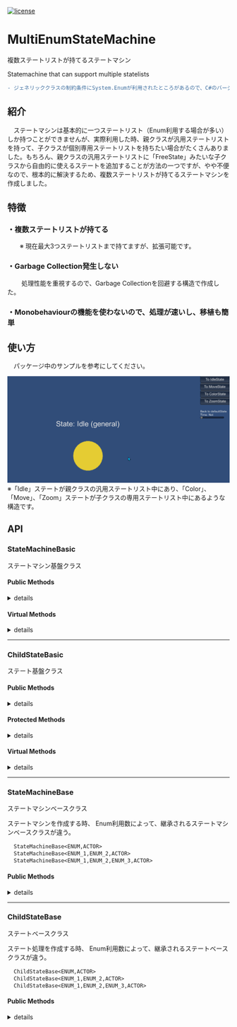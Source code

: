 [![license](https://img.shields.io/badge/license-MIT-brightgreen.svg?style=flat-square)](https://github.com/YuloongBY/MultiEnumStateMachine/blob/main/LICENSE)

# MultiEnumStateMachine

複数ステートリストが持てるステートマシン
 
Statemachine that can support multiple statelists
 
```diff
- ジェネリッククラスの制約条件にSystem.Enumが利用されたところがあるので、C#のバージョンが7.3以上になる必要があります。
``` 
## 紹介
　ステートマシンは基本的に一つステートリスト（Enum利用する場合が多い）しか持つことができませんが、実際利用した時、親クラスが汎用ステートリストを持って、子クラスが個別専用ステートリストを持ちたい場合がたくさんありました。もちろん、親クラスの汎用ステートリストに「FreeState」みたいな子クラスから自由的に使えるステートを追加することが方法の一つですが、やや不便なので、根本的に解決するため、複数ステートリストが持てるステートマシンを作成しました。

## 特徴
### ・複数ステートリストが持てる

　　※ 現在最大3つステートリストまで持てますが、拡張可能です。
 
### ・Garbage Collection発生しない
　
　処理性能を重視するので、Garbage Collectionを回避する構造で作成した。

### ・Monobehaviourの機能を使わないので、処理が速いし、移植も簡単

## 使い方
　パッケージ中のサンプルを参考にしてください。

  ![Image](https://github.com/YuloongBY/BYImage/blob/main/MultiEnumStateMachine/MultiEnumStateMachineSample.gif)
  ※「Idle」ステートが親クラスの汎用ステートリスト中にあり、「Color」、「Move」、「Zoom」ステートが子クラスの専用ステートリスト中にあるような構造です。

## API
### StateMachineBasic
  ステートマシン基盤クラス
  
#### Public Methods
<details>
  <summary>details</summary>
 
```csharp
/// <summary>
/// 時間を加算
/// ※「Timer」がステート遷移を発生した時、自動的にクリア処理を行う
/// </summary>
/// <param name="_dt">DeltaTime</param>
public void AddTimer( float _dt )
```

```csharp
/// <summary>
/// 時間を取得
/// ※「Timer」がステート遷移を発生した時、自動的にクリア処理を行う
/// </summary>  
public float GetTimer()
```

```csharp
/// <summary>
/// 時間をクリア
/// ※「Timer」がステート遷移を発生した時、自動的にクリア処理を行う
/// </summary>
public void ClearTimer()
```

```csharp
/// <summary>
/// サブ時間を加算
/// ※「SubTimer」がサブステップを変化した時、自動的にクリア処理を行う
/// </summary>
/// <param name="_dt">DeltaTime</param>
public void AddSubTimer( float _dt )
```

```csharp
/// <summary>
/// サブ時間を取得
/// ※「SubTimer」がサブステップを変化した時、自動的にクリア処理を行う
/// </summary>    
public float GetSubTimer()
```

```csharp
/// <summary>
/// サブ時間をクリア
/// ※「SubTimer」がサブステップを変化した時、自動的にクリア処理を行う
/// </summary>        
public void ClearSubTimer()
```

```csharp
/// <summary>
/// サブステップを設定
/// </summary>
public void SetSubStep( int _subStep )
```

```csharp
/// <summary>
/// サブステップを取得
/// </summary>   
public int GetSubStep()
```

```csharp
/// <summary>
/// 更新（外部実行）
/// </summary>
/// <param name="_dt">DeltaTime</param>
public void Update( float _dt )
```

```csharp
/// <summary>
/// すべてのステートをクリア
/// </summary>
public void ClearAllState()
```

```csharp
/// <summary>
/// 現在ステートのインデックスを取得
/// </summary>
public int GetCurrentStateIdx()
```  

```csharp
/// <summary>
/// 現在ステートのクラスを取得
/// </summary>
public ChildStateBasic GetCurrentStateClass()
```  

```csharp
/// <summary>
/// ステートのクラスを取得
/// </summary>
public W GetStateIdxClass<W>( int _stateIdx ) where W : ChildStateBasic
```  

```csharp
/// <summary>
/// ステートのクラスを取得
/// </summary>
public ChildStateBasic GetStateIdxClass( int _stateIdx )
```  

```csharp
/// <summary>
/// デフォルトステートに遷移
/// </summary>
public void ToDefaultState()
```  

```csharp
/// <summary>
/// ポーズ判断
/// </summary>    
public bool IsPause_{ get;set;}
```  

```csharp
/// <summary>
/// アクティブ判断
/// </summary>
public bool IsActive_{ get; private set;}
```

</details>

#### Virtual Methods
<details>
  <summary>details</summary>
 
```csharp
/// <summary>
/// 開始
/// </summary>
virtual protected void OnBegin()
```

```csharp
/// <summary>
/// 更新
/// </summary>
/// <param name="_dt">DeltaTime</param>
virtual protected void OnUpdate( float _dt )
```

```csharp
/// <summary>
/// 終了
/// </summary>
virtual protected void OnEnd()
```

```csharp
/// <summary>
/// ステート遷移した時呼ばれる
/// </summary>
/// <param name="_prevStateIdx">前ステートのインデックス</param>
virtual protected void OnChangeState( int _prevStateIdx )
```
</details> 

---

### ChildStateBasic
  ステート基盤クラス

#### Public Methods
<details>
  <summary>details</summary>
 
```csharp
/// <summary>
/// 親ステートマシン
/// </summary>
public StateMachineBasic ParentMachine_{ protected get; set; } 
```

```csharp
/// <summary>
/// デフォルトステートに遷移
/// </summary>
public void ToDefaultState()
```

```csharp
/// <summary>
/// 現在ステートのインデックスを取得
/// </summary>
public int GetCurrentStateIdx()
```

```csharp
/// <summary>
/// 現在ステートのクラスを取得
/// </summary>
public ChildStateBasic GetCurrentStateClass()
```

```csharp
/// <summary>
/// 親ステートマシンを取得
/// </summary>
public T GetParentMachine<T>() where T : StateMachineBasic
```
</details>
 
#### Protected Methods

<details>
  <summary>details</summary> 
 
```csharp
/// <summary>
/// 時間を加算
/// ※「Timer」がステート遷移を発生した時、自動的にクリア処理を行う
/// </summary>
/// <param name="_dt">DeltaTime</param>    
protected void AddTimer( float _dt )
```

```csharp
/// <summary>
/// 時間を取得
/// ※「Timer」がステート遷移を発生した時、自動的にクリア処理を行う
/// </summary>    
protected float GetTimer()
```

```csharp
/// <summary>
/// 時間をクリア
/// ※「Timer」がステート遷移を発生した時、自動的にクリア処理を行う
/// </summary>
protected void ClearTimer()
```

```csharp
/// <summary>
/// サブ時間を加算
/// ※「SubTimer」がサブステップを変化した時、自動的にクリア処理を行う
/// </summary>
/// <param name="_dt">DeltaTime</param>
protected void AddSubTimer( float _dt )
```

```csharp
/// <summary>
/// サブ時間を取得
/// ※「SubTimer」がサブステップを変化した時、自動的にクリア処理を行う
/// </summary>    
protected float GetSubTimer()
```

```csharp
/// <summary>
/// サブ時間をクリア
/// ※「SubTimer」がサブステップを変化した時、自動的にクリア処理を行う
/// </summary>    
protected void ClearSubTimer()
```

```csharp
/// <summary>
/// サブステップを設定
/// </summary>
protected void SetSubStep( int _subStep )
```

```csharp
/// <summary>
/// サブステップを取得
/// </summary>   
protected int GetSubStep()
```

</details>

#### Virtual Methods

<details>
  <summary>details</summary>

```csharp
/// <summary>
/// 開始
/// </summary>
/// <param name="_prevStateIdx">前ステートのインデックス</param>    
virtual public void OnBegin( int _prevStateIdx )
```

```csharp
/// <summary>
/// 更新
/// </summary>
/// <param name="_dt">DeltaTime</param>
virtual public void OnUpdate( float _dt )
```

```csharp
/// <summary>
/// 終了
/// </summary>
/// <param name="_nextStateIdx">次ステートのインデックス</param>    
virtual public void OnEnd( int _nextStateIdx )
```

```csharp
/// <summary>
/// このステートに遷移できるかどうか判断
/// </summary>    
virtual public bool CanChangeState()
```

</details>

---

### StateMachineBase
  ステートマシンベースクラス
  
  ステートマシンを作成する時、 Enum利用数によって、継承されるステートマシンベースクラスが違う。
```
  StateMachineBase<ENUM,ACTOR>
  StateMachineBase<ENUM_1,ENUM_2,ACTOR>  
  StateMachineBase<ENUM_1,ENUM_2,ENUM_3,ACTOR>
```

#### Public Methods
<details>
  <summary>details</summary>

```csharp
/// <summary>
/// ステートを登録
/// </summary>
/// <param name="_state">ステート</param>
/// <param name="_childState">ステートクラス</param>
/// <param name="_isDefaultState">デフォルトステートにとして利用</param>
public void RegisterState( ENUM _state , ChildStateBasic _childState , bool _isDefaultState = false )
``` 
 
```csharp
/// <summary>
/// ステートを削除
/// </summary>
public void RemoveState( ENUM _state )
```

```csharp
/// <summary>
/// ステートクラスを取得
/// </summary>
public ChildStateBasic GetStateClass( ENUM _state )
```

```csharp
/// <summary>
/// ステートクラスを取得
/// </summary>
public CHILD_CLASS GetStateClass<CHILD_CLASS>( ENUM _state ) where CHILD_CLASS : ChildStateBasic
```

```csharp
/// <summary>
/// 初期ステートを設定
/// </summary>
public void BeginState( ENUM _state )
```

```csharp
/// <summary>
/// ステートを設定
/// </summary>
public bool SetState( ENUM _state )
```

```csharp
/// <summary>
/// 指定したステートは現在のステートと同じかどうか判断
/// </summary>
public bool IsEqualsCurrentState( ENUM _state )
```

```csharp
/// <summary>
/// ステート遷移可能かどうか判断
/// </summary>
public bool CanChangeState( ENUM _state )
```

```csharp
/// <summary>
/// ステートとインデックスの一致性を判断
/// </summary>
public bool IsStateEqualsIdx( ENUM _state , int _idx )
```

```csharp
/// <summary>
/// ステートインデックスを取得
/// </summary>
public int GetStateIdx( ENUM _state )
```

```csharp
/// <summary>
/// ステートを取得
/// </summary>
public bool GetState( out ENUM _state , int _idx )
```

 </details>

---

### ChildStateBase
  ステートベースクラス
  
  ステート処理を作成する時、 Enum利用数によって、継承されるステートベースクラスが違う。
```
  ChildStateBase<ENUM,ACTOR>
  ChildStateBase<ENUM_1,ENUM_2,ACTOR>  
  ChildStateBase<ENUM_1,ENUM_2,ENUM_3,ACTOR>
```
#### Public Methods
<details>
  <summary>details</summary>

```csharp
/// <summary>
/// 指定ステートは現在のステートと同じかどうか判断
/// </summary>
public bool IsEqualsCurrentState( ENUM _state )
``` 
 
```csharp
/// <summary>
/// ステートとインデックスの一致性を判断
/// </summary>
public bool IsStateEqualsIdx( ENUM _state , int _idx )
``` 
 
```csharp
/// <summary>
/// ステート遷移可能かどうか判断
/// </summary>
public bool CanChangeState( ENUM _state )
``` 
 
```csharp
/// <summary>
/// ステートを設定
/// </summary>
public bool SetState( ENUM _state )
```
 
```csharp
/// <summary>
/// ステートを設定
/// </summary>
public bool SetState( ENUM _state )
``` 
 
```csharp
/// <summary>
/// ステートクラスを取得
/// </summary>
public ChildStateBasic GetStateClass( ENUM _state )
``` 
 
```csharp
/// <summary>
/// ステートクラスをを取得
/// </summary>
public CHILD_CLASS GetStateClass<CHILD_CLASS>( ENUM _state ) where CHILD_CLASS : ChildStateBasic
```

```csharp
/// <summary>
/// ステートを取得
/// </summary>
public bool GetState( out ENUM _state , int _idx )
``` 
 
</details>



